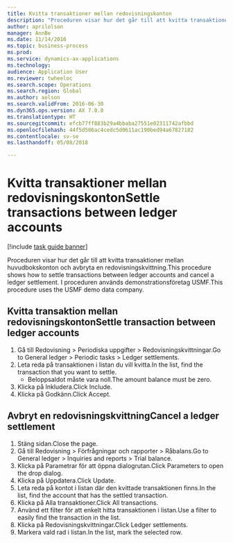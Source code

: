 ```yaml
--- 
title: Kvitta transaktioner mellan redovisningskonton
description: "Proceduren visar hur det går till att kvitta transaktioner mellan huvudbokskonton och avbryta en redovisningskvittning."
author: aprilolson
manager: AnnBe
ms.date: 11/14/2016
ms.topic: business-process
ms.prod: 
ms.service: dynamics-ax-applications
ms.technology: 
audience: Application User
ms.reviewer: twheeloc
ms.search.scope: Operations
ms.search.region: Global
ms.author: aolson
ms.search.validFrom: 2016-06-30
ms.dyn365.ops.version: AX 7.0.0
ms.translationtype: HT
ms.sourcegitcommit: efcb77ff883b29a4bbaba27551e02311742afbbd
ms.openlocfilehash: 44f5d586ac4cedc5d0611ac190bed94a67827182
ms.contentlocale: sv-se
ms.lasthandoff: 05/08/2018

---
```

# <a name="settle-transactions-between-ledger-accounts"></a><span data-ttu-id="1990d-103">Kvitta transaktioner mellan redovisningskonton</span><span class="sxs-lookup"><span data-stu-id="1990d-103">Settle transactions between ledger accounts</span></span>

[!include [task guide banner](../../includes/task-guide-banner.md)]

<span data-ttu-id="1990d-104">Proceduren visar hur det går till att kvitta transaktioner mellan huvudbokskonton och avbryta en redovisningskvittning.</span><span class="sxs-lookup"><span data-stu-id="1990d-104">This procedure shows how to settle transactions between ledger accounts and cancel a ledger settlement.</span></span> <span data-ttu-id="1990d-105">I proceduren används demonstrationsföretag USMF.</span><span class="sxs-lookup"><span data-stu-id="1990d-105">This procedure uses the USMF demo data company.</span></span>


## <a name="settle-transaction-between-ledger-accounts"></a><span data-ttu-id="1990d-106">Kvitta transaktion mellan redovisningskonton</span><span class="sxs-lookup"><span data-stu-id="1990d-106">Settle transaction between ledger accounts</span></span>
1. <span data-ttu-id="1990d-107">Gå till Redovisning > Periodiska uppgifter > Redovisningskvittningar.</span><span class="sxs-lookup"><span data-stu-id="1990d-107">Go to General ledger > Periodic tasks > Ledger settlements.</span></span>
2. <span data-ttu-id="1990d-108">Leta reda på transaktionen i listan du vill kvitta.</span><span class="sxs-lookup"><span data-stu-id="1990d-108">In the list, find the transaction that you want to settle.</span></span>
    * <span data-ttu-id="1990d-109">Beloppsaldot måste vara noll.</span><span class="sxs-lookup"><span data-stu-id="1990d-109">The amount balance must be zero.</span></span>  
3. <span data-ttu-id="1990d-110">Klicka på Inkludera.</span><span class="sxs-lookup"><span data-stu-id="1990d-110">Click Include.</span></span>
4. <span data-ttu-id="1990d-111">Klicka på Godkänn.</span><span class="sxs-lookup"><span data-stu-id="1990d-111">Click Accept.</span></span>

## <a name="cancel-a-ledger-settlement"></a><span data-ttu-id="1990d-112">Avbryt en redovisningskvittning</span><span class="sxs-lookup"><span data-stu-id="1990d-112">Cancel a ledger settlement</span></span>
1. <span data-ttu-id="1990d-113">Stäng sidan.</span><span class="sxs-lookup"><span data-stu-id="1990d-113">Close the page.</span></span>
2. <span data-ttu-id="1990d-114">Gå till Redovisning > Förfrågningar och rapporter > Råbalans.</span><span class="sxs-lookup"><span data-stu-id="1990d-114">Go to General ledger > Inquiries and reports > Trial balance.</span></span>
3. <span data-ttu-id="1990d-115">Klicka på Parametrar för att öppna dialogrutan.</span><span class="sxs-lookup"><span data-stu-id="1990d-115">Click Parameters to open the drop dialog.</span></span>
4. <span data-ttu-id="1990d-116">Klicka på Uppdatera.</span><span class="sxs-lookup"><span data-stu-id="1990d-116">Click Update.</span></span>
5. <span data-ttu-id="1990d-117">Leta reda på kontot i listan där den kvittade transaktionen finns.</span><span class="sxs-lookup"><span data-stu-id="1990d-117">In the list, find the account that has the settled transaction.</span></span>
6. <span data-ttu-id="1990d-118">Klicka på Alla transaktioner.</span><span class="sxs-lookup"><span data-stu-id="1990d-118">Click All transactions.</span></span>
7. <span data-ttu-id="1990d-119">Använd ett filter för att enkelt hitta transaktionen i listan.</span><span class="sxs-lookup"><span data-stu-id="1990d-119">Use a filter to easily find the transaction in the list.</span></span>
8. <span data-ttu-id="1990d-120">Klicka på Redovisningskvittningar.</span><span class="sxs-lookup"><span data-stu-id="1990d-120">Click Ledger settlements.</span></span>
9. <span data-ttu-id="1990d-121">Markera vald rad i listan.</span><span class="sxs-lookup"><span data-stu-id="1990d-121">In the list, mark the selected row.</span></span>


